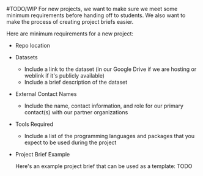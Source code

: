 #TODO/WIP
For new projects, we want to make sure we meet some minimum requirements before handing off to students. We also want to make the process of creating project briefs easier. 

Here are minimum requirements for a new project:

- Repo location
- Datasets
    - Include a link to the dataset (in our Google Drive if we are hosting or weblink if it's publicly available)
    - Include a brief description of the dataset
- External Contact Names
    - Include the name, contact information, and role for our primary contact(s) with our partner organizations
- Tools Required
    - Include a list of the programming languages and packages that you expect to be used during the project
- Project Brief Example
    
    Here's an example project brief that can be used as a template: TODO